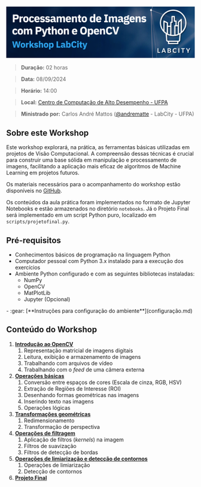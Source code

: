 ![logo](assets/banner.png)
> **Duração:** 02 horas

> **Data:** 08/09/2024

> **Horário:** 14:00

> **Local:** [Centro de Computação de Alto Desempenho - UFPA](https://maps.app.goo.gl/BkW6Ry8ZRGAkagEs5)

> **Ministrado por:** Carlos André Mattos ([@andrematte](https://github.com/andrematte) - LabCity - UFPA)

## Sobre este Workshop
Este workshop explorará, na prática, as ferramentas básicas utilizadas em projetos de Visão Computacional. A compreensão dessas técnicas é crucial para construir uma base sólida em manipulação e processamento de imagens, facilitando a aplicação mais eficaz de algoritmos de Machine Learning em projetos futuros.

Os materiais necessários para o acompanhamento do workshop estão disponíveis no [GitHub](https://github.com/andrematte/workshop-opencv). 

Os conteúdos da aula prática foram implementados no formato de Jupyter Notebooks e estão armazenados no diretório `notebooks`. Já o Projeto Final será implementado em um script Python puro, localizado em `scripts/projetofinal.py`.

## Pré-requisitos
- Conhecimentos básicos de programação na linguagem Python
- Computador pessoal com Python 3.x instalado para a execução dos exercícios
- Ambiente Python configurado e com as seguintes bibliotecas instaladas:
    - NumPy
    - OpenCV
    - MatPlotLib
    - Jupyter (Opcional)

<div class="grid cards" markdown>
- :gear: [**Instruções para configuração do ambiente**](configuração.md)
</div>

## Conteúdo do Workshop
1. [**Introdução ao OpenCV**](Conteúdo-do-Workshop/1-Introdução-ao-OpenCV.md)
      1. Representação matricial de imagens digitais
      2. Leitura, exibição e armazenamento de imagens
      3. Trabalhando com arquivos de vídeo
      4. Trabalhando com o *feed* de uma câmera externa
2. [**Operações básicas**](Conteúdo-do-Workshop/2-Operações-Básicas.md)
      1. Conversão entre espaços de cores (Escala de cinza, RGB, HSV)
      2. Extração de Regiões de Interesse (ROI)
      3. Desenhando formas geométricas nas imagens
      4. Inserindo texto nas imagens
      5. Operações lógicas
3. [**Transformações geométricas**](Conteúdo-do-Workshop/3-Transformações-Geométricas.md)
      1. Redimensionamento
      2. Transformação de perspectiva
4. [**Operações de filtragem**](Conteúdo-do-Workshop/4-Operações-de-Filtragem.md)
      1. Aplicação de filtros (*kernels*) na imagem
      2. Filtros de suavização
      3. Filtros de detecção de bordas
5. [**Operações de limiarização e detecção de contornos**](Conteúdo-do-Workshop/5-Operações-de-Limiarização-e-Detecção-de-Contornos.md)
      1. Operações de limiarização
      2. Detecção de contornos
6. [**Projeto Final**](Projeto-Final/Projeto-Final.md)

